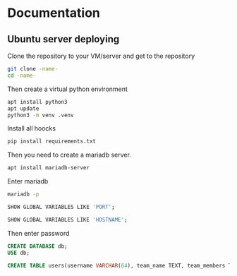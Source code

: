 # Documentation


## Ubuntu server deploying
Clone the repository to your VM/server and get to the repository
```bash
git clone -name-
cd -name-
```

Then create a virtual python environment
```bash
apt install python3
apt update
python3 -m venv .venv
```

Install all hoocks
```bash
pip install requirements.txt
```

Then you need to create a mariadb server.
```bash
apt install mariadb-server
```


Enter mariadb
```bash
mariadb -p
```
```bash
SHOW GLOBAL VARIABLES LIKE 'PORT';
```

```bash
SHOW GLOBAL VARIABLES LIKE 'HOSTNAME';
```

Then enter password
```sql
CREATE DATABASE db;
USE db;
```

```sql
CREATE TABLE users(username VARCHAR(64), team_name TEXT, team_members TEXT, stations TEXT, current_station TEXT, team_size INT, id:INT);
```